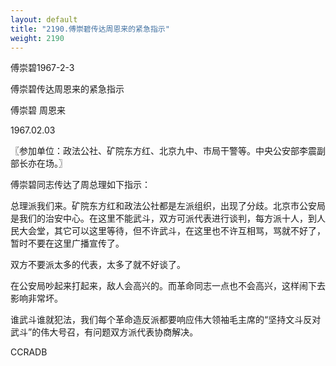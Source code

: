 ```yaml
---
layout: default
title: "2190.傅崇碧传达周恩来的紧急指示"
weight: 2190
---
```


傅崇碧1967-2-3

傅崇碧传达周恩来的紧急指示

傅崇碧 周恩来

1967.02.03

〖参加单位：政法公社、矿院东方红、北京九中、市局干警等。中央公安部李震副部长亦在场。〗

傅崇碧同志传达了周总理如下指示：

总理派我们来。矿院东方红和政法公社都是左派组织，出现了分歧。北京市公安局是我们的治安中心。在这里不能武斗，双方可派代表进行谈判，每方派十人，到人民大会堂，其它可以这里等待，但不许武斗，在这里也不许互相骂，骂就不好了，暂时不要在这里广播宣传了。

双方不要派太多的代表，太多了就不好谈了。

在公安局吵起来打起来，敌人会高兴的。而革命同志一点也不会高兴，这样闹下去影响非常坏。

谁武斗谁就犯法，我们每个革命造反派都要响应伟大领袖毛主席的“坚持文斗反对武斗”的伟大号召，有问题双方派代表协商解决。

CCRADB

